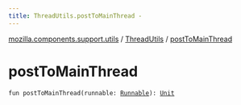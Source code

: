 ```yaml
---
title: ThreadUtils.postToMainThread - 
---
```


[mozilla.components.support.utils](../index.html) / [ThreadUtils](index.html) / [postToMainThread](./post-to-main-thread.html)

# postToMainThread

`fun postToMainThread(runnable: `[`Runnable`](http://docs.oracle.com/javase/6/docs/api/java/lang/Runnable.html)`): `[`Unit`](https://kotlinlang.org/api/latest/jvm/stdlib/kotlin/-unit/index.html)